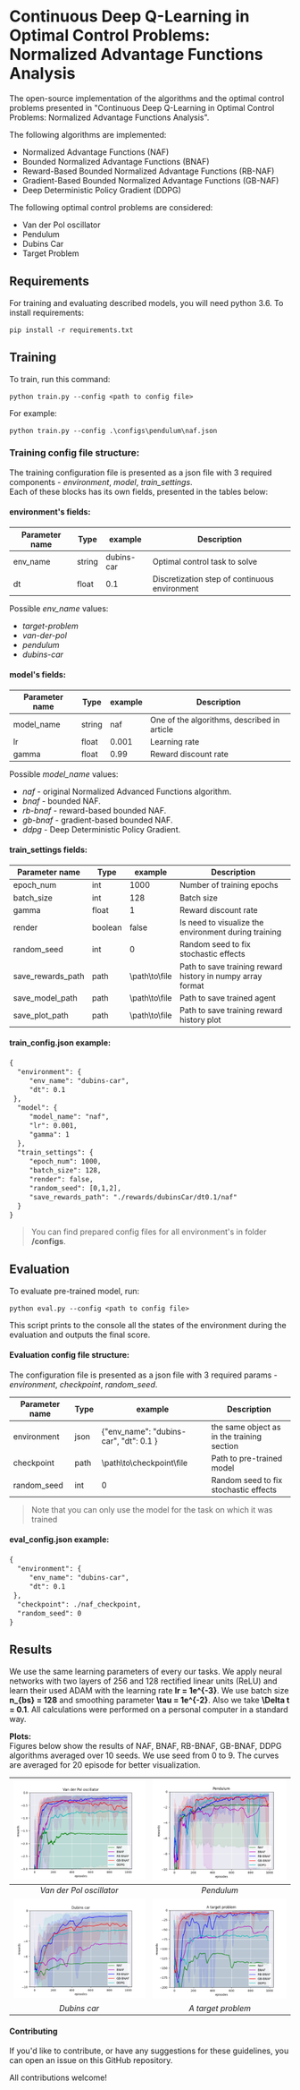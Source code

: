 # Continuous Deep Q-Learning in Optimal Control Problems: Normalized Advantage Functions Analysis

The open-source implementation of the algorithms and the optimal control problems presented in "Continuous Deep Q-Learning in Optimal Control Problems: Normalized Advantage Functions Analysis". 

The following algorithms are implemented:

- Normalized Advantage Functions (NAF)
- Bounded Normalized Advantage Functions (BNAF)
- Reward-Based Bounded Normalized Advantage Functions (RB-NAF)
- Gradient-Based Bounded Normalized Advantage Functions (GB-NAF)
- Deep Deterministic Policy Gradient (DDPG)

The following optimal control problems are considered:    

- Van der Pol oscillator
- Pendulum
- Dubins Car
- Target Problem

 ## Requirements 
 
For training and evaluating described models, you will need python 3.6. To install requirements:    
    
```    
pip install -r requirements.txt    
```
    
## Training    
To train, run this command:    
    
```    
python train.py --config <path to config file>  
```

For example:
```    
python train.py --config .\configs\pendulum\naf.json
```
    
### **Training config file structure:** 

The training configuration file is presented as a json file with 3 required components - *environment*, *model*, *train_settings*.  
Each of these blocks has its own fields, presented in the tables below:  
  
#### environment's fields:  
  
| Parameter name| Type | example | Description |    
|-----------|------------|---------|-------------|    
| env_name|string| dubins-car| Optimal control task to solve    
|dt| float  | 0.1        | Discretization step of continuous environment  

Possible *env_name* values:  
- *target-problem*
- *van-der-pol*  
- *pendulum*
- *dubins-car*  
  
#### model's fields:   

| Parameter name| Type | example | Description |    
|-----------|------------|---------|-------------|    
| model_name|string| naf| One of the algorithms, described in article    
|lr| float  | 0.001        | Learning rate  
|gamma| float  | 0.99        |Reward discount rate  

Possible *model_name* values:  
- *naf* - original Normalized Advanced Functions algorithm.  
- *bnaf* - bounded NAF.  
- *rb-bnaf* - reward-based bounded NAF.  
- *gb-bnaf* - gradient-based bounded NAF.
- *ddpg* - Deep Deterministic Policy Gradient.
  
#### train_settings fields:

| Parameter name| Type | example | Description |    
|-----------|------------|---------|-------------|    
|epoch_num|int| 1000|  Number of training epochs   
|batch_size| int| 128        | Batch size  
|gamma| float  | 1        |Reward discount rate  
|render| boolean  | false        | Is need to visualize the environment during training  
|random_seed| int| 0        | Random seed to fix stochastic effects  
|save_rewards_path| path| \path\to\file       |   Path to save training reward history in numpy array format  
|save_model_path| path| \path\to\file       |   Path to save trained agent  
|save_plot_path| path| \path\to\file       |   Path to save training reward history plot  
  
#### train_config.json example:

```
{    
  "environment": {    
     "env_name": "dubins-car",      
     "dt": 0.1    
 },  
  "model": {    
     "model_name": "naf",    
     "lr": 0.001,    
     "gamma": 1    
  },    
  "train_settings": {    
     "epoch_num": 1000,    
     "batch_size": 128,    
     "render": false,    
     "random_seed": [0,1,2],    
     "save_rewards_path": "./rewards/dubinsCar/dt0.1/naf"    
  }    
}    
```    
 > You can find prepared config files for all environment's in folder **/configs**.  
## Evaluation    
 To evaluate pre-trained model, run:    
    
```  
python eval.py --config <path to config file>    
```    
This script prints to the console all the states of the environment during the evaluation and outputs the final score.    
  #### **Evaluation config file  structure:**   
  The configuration file is presented as a json file with 3 required params - *environment*, *checkpoint*, *random_seed*.  
    
  
    
| Parameter name | Type | example | Description |    
|-----------|------------|---------|-------------|    
| environment|json |{"env_name": "dubins-car",  "dt": 0.1 } | the same object as in the training section  
|checkpoint    |path |  \path\to\checkpoint\file               | Path to pre-trained model  
|random_seed|int|  0               | Random seed to fix stochastic effects  
    
> Note that you can only use the model for the task on which it was trained    

#### eval_config.json example:

```
{    
  "environment": {    
     "env_name": "dubins-car",      
     "dt": 0.1    
 },  
  "checkpoint": ./naf_checkpoint,
  "random_seed": 0      
}    
```    
    
 ## Results
 We use the same learning parameters of every our tasks. We apply neural networks with two layers of 256 and 128 rectified linear units (ReLU) and learn their used ADAM with the learning rate **lr = 1e^{-3}**. We use batch size **n_{bs} = 128** and smoothing parameter **\tau = 1e^{-2}**. Also we take **\Delta t = 0.1**. All calculations were performed on a personal computer in a standard way.
    
**Plots:**    
 Figures below show the results of NAF, BNAF, RB-BNAF, GB-BNAF, DDPG algorithms averaged over 10 seeds. We use seed from 0 to 9. The curves are averaged for 20 episode for better visualization. 

| ![van-der-pol](plots/pic_vdp.png) | ![pendulum](plots/pic_p.png) |    
|:----:|:----:|    
| *Van der Pol oscillator* | *Pendulum* |    
| ![dubins-car](plots/pic_dc.png) | ![target-problem](plots/pic_tp.png) |    
| *Dubins car* | *A target problem* |
    
#### Contributing 
If you'd like to contribute, or have any suggestions for these guidelines, you can open an issue on this GitHub repository.    
    
All contributions welcome!
